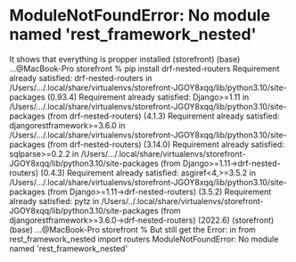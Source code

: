 
# ModuleNotFoundError: No module named 'rest_framework_nested'

It shows that everything is propper installed 
(storefront) (base) ...@MacBook-Pro storefront % pip install drf-nested-routers 
Requirement already satisfied: drf-nested-routers in /Users/.../.local/share/virtualenvs/storefront-JGOY8xqq/lib/python3.10/site-packages (0.93.4) 
Requirement already satisfied: Django>=1.11 in /Users/.../.local/share/virtualenvs/storefront-JGOY8xqq/lib/python3.10/site-packages (from drf-nested-routers) (4.1.3)
Requirement already satisfied: djangorestframework>=3.6.0 in /Users/.../.local/share/virtualenvs/storefront-JGOY8xqq/lib/python3.10/site-packages (from drf-nested-routers) (3.14.0)
Requirement already satisfied: sqlparse>=0.2.2 in /Users/.../.local/share/virtualenvs/storefront-JGOY8xqq/lib/python3.10/site-packages (from Django>=1.11->drf-nested-routers) (0.4.3)
Requirement already satisfied: asgiref<4,>=3.5.2 in /Users/.../.local/share/virtualenvs/storefront-JGOY8xqq/lib/python3.10/site-packages (from Django>=1.11->drf-nested-routers) (3.5.2)
Requirement already satisfied: pytz in /Users/../.local/share/virtualenvs/storefront-JGOY8xqq/lib/python3.10/site-packages (from djangorestframework>=3.6.0->drf-nested-routers) (2022.6)
(storefront) (base) ...@MacBook-Pro storefront %
But still get the Error: 
in 
from rest_framework_nested import routers
ModuleNotFoundError: No module named 'rest_framework_nested'

        
